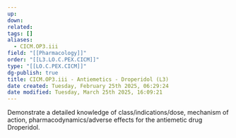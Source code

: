 ```yaml
---
up: 
down: 
related: 
tags: []
aliases:
  - CICM.OP3.iii
field: "[[Pharmacology]]"
order: "[[L3.LO.C.PEX.CICM]]"
type: "[[LO.C.PEX.CICM]]"
dg-publish: true
title: CICM.OP3.iii - Antiemetics - Droperidol (L3)
date created: Tuesday, February 25th 2025, 06:29:24
date modified: Tuesday, March 25th 2025, 16:09:21
---
```


Demonstrate a detailed knowledge of class/indications/dose, mechanism of action, pharmacodynamics/adverse effects for the antiemetic drug Droperidol.
